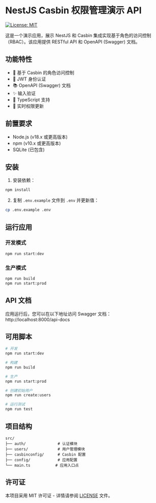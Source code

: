 # NestJS Casbin 权限管理演示 API

[![License: MIT](https://img.shields.io/badge/License-MIT-yellow.svg)](https://opensource.org/licenses/MIT)

这是一个演示应用，展示 NestJS 和 Casbin 集成实现基于角色的访问控制（RBAC）。该应用提供 RESTful API 和 OpenAPI (Swagger) 文档。

## 功能特性

- 🔐 基于 Casbin 的角色访问控制
- 🔑 JWT 身份认证
- 📚 OpenAPI (Swagger) 文档
- ✨ 输入验证
- 🎯 TypeScript 支持
- 🔄 实时权限更新

## 前置要求

- Node.js (v18.x 或更高版本)
- npm (v10.x 或更高版本)
- SQLite (已包含)

## 安装

1. 安装依赖：
```bash
npm install
```

2. 复制 `.env.example` 文件到 `.env` 并更新值：
```bash
cp .env.example .env
```

## 运行应用

### 开发模式
```bash
npm run start:dev
```

### 生产模式
```bash
npm run build
npm run start:prod
```

## API 文档

应用运行后，您可以在以下地址访问 Swagger 文档：
http://localhost:8000/api-docs

## 可用脚本

```bash
# 开发
npm run start:dev

# 构建
npm run build

# 生产
npm run start:prod

# 创建初始用户
npm run create:users

# 运行测试
npm run test
```

## 项目结构

```
src/
├── auth/              # 认证模块
├── users/             # 用户管理模块
├── casbinconfig/      # Casbin 配置
├── config/            # 应用配置
└── main.ts           # 应用入口点
```

## 许可证

本项目采用 MIT 许可证 - 详情请参阅 [LICENSE](../LICENSE) 文件。
